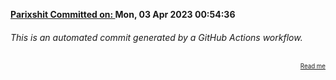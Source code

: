 **[Parixshit Committed on: ](https://github.com/Parixshit/AutoCommit/commit/e3f1ea01155653ac90e27a0d31e13123d2d8306a) Mon, 03 Apr 2023 00:54:36** <!-- eebc976549cfbb6ff41992ec2c4d9218a744ef8c -->

###### This is an automated commit generated by a GitHub Actions workflow.

<div align="right"><sub><sup><a href="https://github.com/Parixshit/AutoCommit.git">Read me</a></sup></sub></div>
